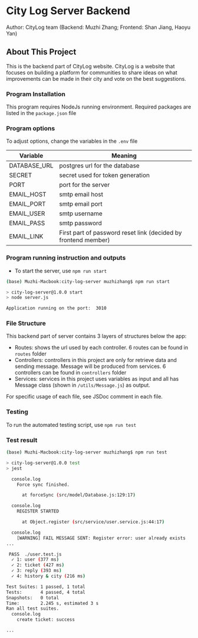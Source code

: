# City Log Server Backend
Author: CityLog team (Backend: Muzhi Zhang; Frontend: Shan Jiang, Haoyu Yan)

## About This Project
This is the backend part of CityLog website. CityLog is a website that focuses
on building a platform for communities to share ideas on what improvements
can be made in their city and vote on the best suggestions.


### Program Installation
This program requires NodeJs running environment. Required packages are 
listed in the ```package.json``` file

### Program options
To adjust options, change the variables in the ```.env``` file  

|Variable | Meaning|
|--------- | --------|
DATABASE_URL|postgres url for the database
SECRET|secret used for token generation
PORT|port for the server
EMAIL_HOST|smtp email host
EMAIL_PORT|smtp email port
EMAIL_USER|smtp username
EMAIL_PASS|smtp password
EMAIL_LINK|First part of password reset link (decided by frontend member)


### Program running instruction and outputs
- To start the server, use ```npm run start```
```bash
(base) Muzhi-Macbook:city-log-server muzhizhang$ npm run start

> city-log-server@1.0.0 start
> node server.js

Application running on the port:  3010
```


### File Structure
This backend part of server contains 3 layers of structures below the app:
- Routes: shows the url used by each controller. 6 routes can be found in ```routes``` folder
- Controllers: controllers in this project are only for retrieve data and sending message. Message
will be produced from services. 6 controllers can be found in ```controllers``` folder
- Services: services in this project uses variables as input and all has Message class 
  (shown in ```/utils/Message.js```) as output.  
  
For specific usage of each file, see JSDoc comment in each file.
### Testing
To run the automated testing script, use ```npm run test```

### Test result
```bash
(base) Muzhi-Macbook:city-log-server muzhizhang$ npm run test

> city-log-server@1.0.0 test
> jest

  console.log
    Force sync finished.

      at forceSync (src/model/Database.js:129:17)

  console.log
    REGISTER STARTED

      at Object.register (src/service/user.service.js:44:17)

  console.log
    [WARNING] FAIL MESSAGE SENT: Register error: user already exists
...

 PASS  ./user.test.js
  ✓ 1: user (377 ms)
  ✓ 2: ticket (427 ms)
  ✓ 3: reply (393 ms)
  ✓ 4: history & city (216 ms)

Test Suites: 1 passed, 1 total
Tests:       4 passed, 4 total
Snapshots:   0 total
Time:        2.245 s, estimated 3 s
Ran all test suites.
  console.log
    create ticket: success

...

```